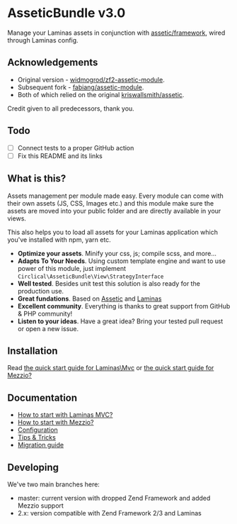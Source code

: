 # AsseticBundle v3.0

Manage your Laminas assets in conjunction with [assetic/framework](https://github.com/assetic-php/assetic), wired through Laminas config.



## Acknowledgements

* Original version - [widmogrod/zf2-assetic-module](https://github.com/widmogrod/zf2-assetic-module).
* Subsequent fork - [fabiang/assetic-module](https://github.com/fabiang/assetic-module).
* Both of which relied on the original [kriswallsmith/assetic](https://github.com/kriswallsmith/assetic).

Credit given to all predecessors, thank you.

## Todo

 * [ ] Connect tests to a proper GitHub action
 * [ ] Fix this README and its links

## What is this?

Assets management per module made easy.
Every module can come with their own assets (JS, CSS, Images etc.) and this
module make sure the assets are moved into your public folder and are directly
available in your views.

This also helps you to load all assets for your Laminas application which you've
installed with npm, yarn etc.

  * **Optimize your assets**. Minify your css, js; compile scss, and more...
  * **Adapts To Your Needs**. Using custom template engine and want to use power of this module, just implement `Circlical\AsseticBundle\View\StrategyInterface`
  * **Well tested**. Besides unit test this solution is also ready for the production use.
  * **Great fundations**. Based on [Assetic](https://github.com/assetic/framework) and [Laminas](https://getlaminas.org)
  * **Excellent community**. Everything is thanks to great support from GitHub & PHP community!
  * **Listen to your ideas**. Have a great idea? Bring your tested pull request or open a new issue.


## Installation

Read [the quick start guide for Laminas\Mvc](https://github.com/saeven/assetic-module/blob/master/docs/howto-mvc.md)
or [the quick start guide for Mezzio?](https://github.com/saeven/assetic-module/blob/master/docs/howto-mezzio.md)

## Documentation

  * [How to start with Laminas MVC?](https://github.com/saeven/assetic-module/blob/master/docs/howto-mvc.md)
  * [How to start with Mezzio?](https://github.com/saeven/assetic-module/blob/master/docs/howto-mezzio.md)
  * [Configuration](https://github.com/saeven/assetic-module/blob/master/docs/config.md)
  * [Tips & Tricks](https://github.com/saeven/assetic-module/blob/master/docs/tips.md)
  * [Migration guide](https://github.com/saeven/assetic-module/blob/master/docs/migration.md)

## Developing

We've two main branches here:

- master: current version with dropped Zend Framework and added Mezzio support
- 2.x: version compatible with Zend Framework 2/3 and Laminas
